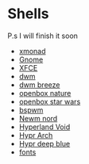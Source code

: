 # Shells
P.s I will finish it soon
- [xmonad](https://github.com/vlafmeister/Shells/tree/main/xmonad)
- [Gnome](https://github.com/vlafmeister/Shells/tree/main/Gnome/Gnome_arch)
- [XFCE](https://github.com/vlafmeister/Shells/tree/main/XFCE)
- [dwm](https://github.com/vlafmeister/Shells/tree/main/dwm/dwm_1)
- [dwm breeze](https://github.com/vlafmeister/Shells/tree/main/dwm/dwm_breeze)
- [openbox nature](https://github.com/vlafmeister/Shells/tree/main/openbox/openbox_nature)
- [openbox star wars](https://github.com/vlafmeister/Shells/tree/main/openbox/openbox_star_wars)
- [bspwm]()
- [Newm nord]()
- [Hyperland Void]()
- [Hypr Arch]()
- [Hypr deep blue]()
- [fonts](https://github.com/vlafmeister/Shells/tree/main/fonts)
